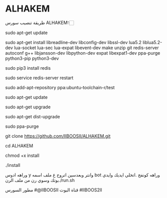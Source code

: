 # ALHAKEM
طريقة تنصيب سورس ALHAKEM👇🏻 


sudo apt-get update

sudo apt-get install libreadline-dev libconfig-dev libssl-dev lua5.2 liblua5.2-dev lua-socket lua-sec lua-expat libevent-dev make unzip git redis-server autoconf g++ libjansson-dev libpython-dev expat libexpat1-dev ppa-purge python3-pip python3-dev

sudo pip3 install redis

sudo service redis-server restart

sudo add-apt-repository ppa:ubuntu-toolchain-r/test

sudo apt-get update

sudo apt-get upgrade

sudo apt-get dist-upgrade

sudo ppa-purge

git clone https://github.com/IIBOOSII/ALHAKEM.git


cd ALHAKEM

chmod +x install

./install

وراهه ادوس y وانتر وبعدسين اتروح ع ملف اسمه bot وراهه كونفج .اتخلي ايديك وايدي بوتك وسوي رن من ملف الرن./run.sh

مطور السورس
#@IIBOOSII
قناة البوت
#IIBOOS2II
